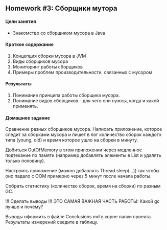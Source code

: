 ## Homework #3: Сборщики мутора

#### Цели занятия
- Знакомство со сборщиком мусора в Java

#### Краткое содержание
1. Концепция сборки мусора в JVM
1. Виды сборщиков мусора
1. Мониторинг работы сборщиков
1. Примеры проблем производительности, связанных с мусором

#### Результаты
1. Понимание принципа работы сборщика мусора.
1. Понимание видов сборщиков - для чего они нужны, когда и какой применять.

#### Домашнее задание
Сравнение разных сборщиков мусора.
Написать приложение, которое следит за сборками мусора и пишет в лог количество сборок каждого типа
(young, old) и время которое ушло на сборки в минуту.

Добиться OutOfMemory в этом приложении через медленное подтекание по памяти
(например добавлять элементы в List и удалять только половину).

Настроить приложение (можно добавлять Thread.sleep(...)) так чтобы оно падало
с OOM примерно через 5 минут после начала работы.

Собрать статистику (количество сборок, время на сборки) по разным GC.

!!! Сделать выводы !!!
ЭТО САМАЯ ВАЖНАЯ ЧАСТЬ РАБОТЫ:
Какой gc лучше и почему?

Выводы оформить в файле Сonclusions.md в корне папки проекта.
Результаты измерений сведите в таблицу.

